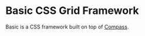 # Basic CSS Grid Framework

Basic is a CSS framework built on top of [Compass](http://compass-style.org/).